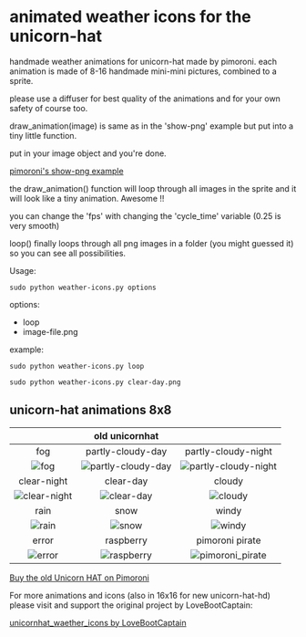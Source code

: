 # animated weather icons for the unicorn-hat
handmade weather animations for unicorn-hat made by pimoroni. each animation is made of 8-16 handmade mini-mini pictures, combined to a sprite.

please use a diffuser for best quality of the animations and for your own safety of course too. 

draw_animation(image) is same as in the 'show-png' example but put into a tiny little function.

put in your image object and you're done.

[pimoroni's show-png example](https://github.com/pimoroni/unicorn-hat-hd/blob/master/examples/show-png.py "pimoroni's show-png example")

the draw_animation() function will loop through all images in the sprite and it will look like a tiny animation. Awesome !!

you can change the 'fps' with changing the 'cycle_time' variable (0.25 is very smooth)

loop() finally loops through all png images in a folder (you might guessed it) so you can see all possibilities.

Usage:

```sudo python weather-icons.py options```
    
options:
- loop
- image-file.png

example:

```sudo python weather-icons.py loop```

```sudo python weather-icons.py clear-day.png```


## unicorn-hat animations 8x8

|                                | old unicornhat                             |                                                |
|:------------------------------:|:------------------------------------------:|:----------------------------------------------:|
| fog                            | partly-cloudy-day                          | partly-cloudy-night                            |
| ![fog][fog-sd]                 | ![partly-cloudy-day][partly-cloudy-day-sd] | ![partly-cloudy-night][partly-cloudy-night-sd] |
| clear-night                    | clear-day                                  | cloudy                                         |
| ![clear-night][clear-night-sd] | ![clear-day][clear-day-sd]                 | ![cloudy][cloudy-sd]                           |
| rain                           | snow                                       | windy                                          |
| ![rain][rain-sd]               | ![snow][snow-sd]                           | ![windy][windy-sd]                             |
| error                          | raspberry                                  | pimoroni pirate                                |
| ![error][error-sd]             | ![raspberry][raspberry-sd]                 | ![pimoroni_pirate][pimoroni_pirate-sd]         |


[clear-day-sd]: https://github.com/LoveBootCaptain/unicornhat_weather_icons/blob/master/animation/SD/clear-day.gif "clear-day"
[clear-night-sd]: https://github.com/LoveBootCaptain/unicornhat_weather_icons/blob/master/animation/SD/clear-night.gif "clear-night"
[cloudy-sd]: https://github.com/LoveBootCaptain/unicornhat_weather_icons/blob/master/animation/SD/cloudy.gif "cloudy"

[fog-sd]: https://github.com/LoveBootCaptain/unicornhat_weather_icons/blob/master/animation/SD/fog.gif "cloudy"
[partly-cloudy-day-sd]: https://github.com/LoveBootCaptain/unicornhat_weather_icons/blob/master/animation/SD/partly-cloudy-day.gif "partly-cloudy-day"
[partly-cloudy-night-sd]: https://github.com/LoveBootCaptain/unicornhat_weather_icons/blob/master/animation/SD/partly-cloudy-night.gif "partly-cloudy-night"

[rain-sd]: https://github.com/LoveBootCaptain/unicornhat_weather_icons/blob/master/animation/SD/rain.gif "rain"
[snow-sd]: https://github.com/LoveBootCaptain/unicornhat_weather_icons/blob/master/animation/SD/snow.gif "snow"
[windy-sd]: https://github.com/LoveBootCaptain/unicornhat_weather_icons/blob/master/animation/SD/windy.gif "windy"

[error-sd]: https://github.com/LoveBootCaptain/unicornhat_weather_icons/blob/master/animation/SD/error.gif "error"
[raspberry-sd]: https://github.com/LoveBootCaptain/unicornhat_weather_icons/blob/master/animation/SD/raspberry.gif "raspberry"
[pimoroni_pirate-sd]: https://github.com/LoveBootCaptain/unicornhat_weather_icons/blob/master/animation/SD/pimoroni.gif "pimoroni pirate"

[Buy the old Unicorn HAT on Pimoroni](https://shop.pimoroni.com/products/unicorn-hat "Buy the old Unicorn HAT on Pimoroni")

For more animations and icons (also in 16x16 for new unicorn-hat-hd) please visit and support the original project by LoveBootCaptain:

[unicornhat_waether_icons by LoveBootCaptain](https://github.com/LoveBootCaptain/unicornhat_weather_icons "Contribute") 





